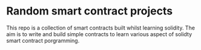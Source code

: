 # Random smart contract projects

This repo is a collection of smart contracts built whilst learning solidity. The aim is to write and build simple contracts to learn various aspect of solidty smart contract porgramming. 
